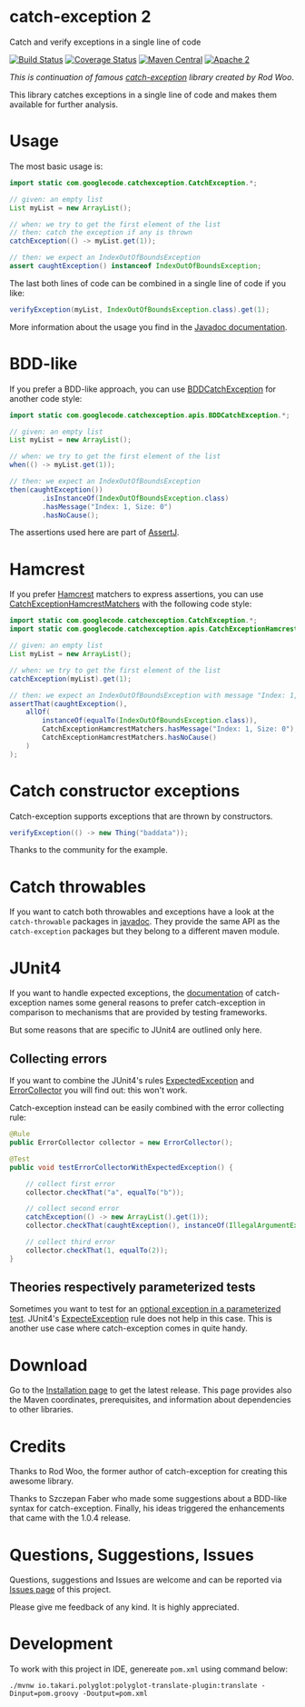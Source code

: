 # catch-exception 2

Catch and verify exceptions in a single line of code

[![Build Status](https://travis-ci.org/Codearte/catch-exception.svg)](https://travis-ci.org/Codearte/catch-exception) [![Coverage Status](https://img.shields.io/coveralls/Codearte/catch-exception.svg)](https://coveralls.io/r/Codearte/catch-exception?branch=master) [![Maven Central](https://maven-badges.herokuapp.com/maven-central/eu.codearte.catch-exception/catch-exception/badge.svg)](https://maven-badges.herokuapp.com/maven-central/eu.codearte.catch-exception/catch-exception) [![Apache 2](http://img.shields.io/badge/license-Apache%202-red.svg)](http://www.apache.org/licenses/LICENSE-2.0)


*This is continuation of famous [catch-exception](https://code.google.com/p/catch-exception/) library created
by Rod Woo*.

This library catches exceptions in a single line of code and makes them available for further analysis.

# Usage
The most basic usage is:

```java
import static com.googlecode.catchexception.CatchException.*;

// given: an empty list
List myList = new ArrayList();

// when: we try to get the first element of the list
// then: catch the exception if any is thrown
catchException(() -> myList.get(1));

// then: we expect an IndexOutOfBoundsException
assert caughtException() instanceof IndexOutOfBoundsException;
```

The last both lines of code can be combined in a single line of code if you like:

```java
verifyException(myList, IndexOutOfBoundsException.class).get(1);
```
More information about the usage you find in the [Javadoc documentation](http://codearte.github.io/catch-exception/apidocs/overview-summary.html).

# BDD-like
If you prefer a BDD-like approach, you can use [BDDCatchException](http://codearte.github.io/catch-exception/apidocs/com/googlecode/catchexception/apis/CatchExceptionBdd.html) for another code style:

```java
import static com.googlecode.catchexception.apis.BDDCatchException.*;

// given: an empty list
List myList = new ArrayList();

// when: we try to get the first element of the list
when(() -> myList.get(1));

// then: we expect an IndexOutOfBoundsException
then(caughtException())
        .isInstanceOf(IndexOutOfBoundsException.class)
        .hasMessage("Index: 1, Size: 0")
        .hasNoCause();
```
The assertions used here are part of [AssertJ](http://joel-costigliola.github.io/assertj/).

# Hamcrest
If you prefer [Hamcrest](http://hamcrest.org/JavaHamcrest/) matchers to express assertions, you can use [CatchExceptionHamcrestMatchers](http://codearte.github.io/catch-exception/apidocs/com/googlecode/catchexception/apis/CatchExceptionHamcrestMatchers.html) with the following code style:

```java
import static com.googlecode.catchexception.CatchException.*;
import static com.googlecode.catchexception.apis.CatchExceptionHamcrestMatchers.*;

// given: an empty list
List myList = new ArrayList();

// when: we try to get the first element of the list
catchException(myList).get(1);

// then: we expect an IndexOutOfBoundsException with message "Index: 1, Size: 0"
assertThat(caughtException(),
    allOf(
        instanceOf(equalTo(IndexOutOfBoundsException.class)),
        CatchExceptionHamcrestMatchers.hasMessage("Index: 1, Size: 0"),
        CatchExceptionHamcrestMatchers.hasNoCause()
    )
);
```

# Catch constructor exceptions
Catch-exception supports exceptions that are thrown by constructors. 

```java
verifyException(() -> new Thing("baddata"));
```

Thanks to the community for the example.

# Catch throwables
If you want to catch both throwables and exceptions have a look at the `catch-throwable` packages in [javadoc](http://codearte.github.io/catch-exception/apidocs/index.html?overview-summary.html). They provide the same API as the `catch-exception` packages but they belong to a different maven module.

# JUnit4
If you want to handle expected exceptions, the [documentation](http://codearte.github.io/catch-exception/apidocs/com/googlecode/catchexception/CatchException.html) of catch-exception names some general reasons to prefer catch-exception in comparison to mechanisms that are provided by testing frameworks.

But some reasons that are specific to JUnit4 are outlined only here.

## Collecting errors
If you want to combine the JUnit4's rules [ExpectedException](http://kentbeck.github.com/junit/javadoc/latest/org/junit/rules/ExpectedException.html) and [ErrorCollector](http://kentbeck.github.com/junit/javadoc/latest/org/junit/rules/ErrorCollector.html) you will find out: this won't work.

Catch-exception instead can be easily combined with the error collecting rule:

```java
@Rule
public ErrorCollector collector = new ErrorCollector();

@Test
public void testErrorCollectorWithExpectedException() {

    // collect first error
    collector.checkThat("a", equalTo("b"));

    // collect second error
    catchException(() -> new ArrayList().get(1));
    collector.checkThat(caughtException(), instanceOf(IllegalArgumentException.class));

    // collect third error
    collector.checkThat(1, equalTo(2));
}
```
## Theories respectively parameterized tests
Sometimes you want to test for an [optional exception in a parameterized test](http://stackoverflow.com/questions/7275859/testing-for-optional-exception-in-parameterized-junit-4-test?rq=1). JUnit4's [ExpecteException](http://kentbeck.github.com/junit/javadoc/latest/org/junit/rules/ExpectedException.html) rule does not help in this case. This is another use case where catch-exception comes in quite handy.

# Download
Go to the [Installation page](https://github.com/Codearte/catch-exception/wiki/Installation) to get the latest release. This page provides also the Maven coordinates, prerequisites, and information about dependencies to other libraries.

# Credits
Thanks to Rod Woo, the former author of catch-exception for creating this awesome library.

Thanks to Szczepan Faber who made some suggestions about a BDD-like syntax for catch-exception. Finally, his ideas triggered the enhancements that came with the 1.0.4 release.

# Questions, Suggestions, Issues
Questions, suggestions and Issues are welcome and can be reported via [Issues page](https://github.com/Codearte/catch-exception/issues) of this project.

Please give me feedback of any kind. It is highly appreciated.


# Development

To work with this project in IDE, genereate `pom.xml` using command below:

    ./mvnw io.takari.polyglot:polyglot-translate-plugin:translate -Dinput=pom.groovy -Doutput=pom.xml

